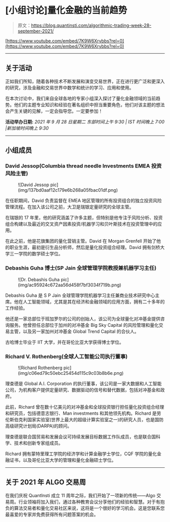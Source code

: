 # [小组讨论]量化金融的当前趋势

> 原文：<https://blog.quantinsti.com/algorithmic-trading-week-28-september-2021/>

[https://www.youtube.com/embed/7K9W6Xrybbs?rel=0](https://www.youtube.com/embed/7K9W6Xrybbs?rel=0)

* * *

## 关于活动

正如我们所知，随着各种技术不断发展和演变交易世界，正在进行更广泛和更深入的研究，涉及金融和交易世界中数学和统计的学习、应用和使用。

在本次讨论中，我们来自全球各地的专家小组深入探讨了量化金融领域的当前趋势。他们的主题专业知识和经验在著名组织中担当重要角色，他们对该主题的想法会产生关键的见解，一定会指导您。一定要参加！

**活动举办日期:**
*2021 年 9 月 28 日星期二
东部时间上午 9:30 | IST 时间晚上 7:00 |新加坡时间晚上 9:30*

* * *

## 小组成员

### David Jessop(Columbia thread needle Investments EMEA 投资风险主管)

<figure class="kg-card kg-image-card">![David Jessop pic](img/137bd0aaf12c179e6b268a05fbac01df.png)</figure>

在任职期间，David 负责监督在 EMEA 地区管理的所有投资组合的独立投资风险管理流程。在加入该公司之前，大卫是瑞银定量研究的全球主管。

在瑞银的 17 年里，他的研究涵盖了许多主题，但特别是他专注于风险分析、投资组合构建以及最近的交叉资产因素投资/机器学习和贝叶斯技术在投资管理中的应用。

在此之前，他是花旗集团的量化营销主管。David 在 Morgan Grenfell 开始了他的职业生涯，最初是衍生品分析师，然后是量化投资组合经理。David 拥有剑桥大学三一学院的数学硕士学位。

### Debashis Guha 博士(SP Jain 全球管理学院教授兼机器学习主任)

<figure class="kg-card kg-image-card">![Dr. Debashis Guha pic](img/ac95924c672aa56d458f7bf3034f719b.png)</figure>

Debashis Guha 是 S P Jain 全球管理学院机器学习主任兼商业技术研究中心主席。他在人工智能领域，尤其是其在经济和金融领域的应用方面，拥有二十多年的工作经验。

他还是一家总部位于班加罗尔的公司的创始人，该公司为全球量化对冲基金提供咨询服务。他曾担任总部位于加州的对冲基金 Big Sky Capital 的风险管理和量化交易主管，以及另一家加州对冲基金 Global Trend Capital 的合伙人。

古哈博士毕业于 IIT 大学，并在哥伦比亚大学获得博士学位。

### Richard V. Rothenberg(全球人工智能公司执行董事)

<figure class="kg-card kg-image-card">![Richard Rothenberg pic](img/c06ed79c50ebc25454d115c9c03b8b6e.png)</figure>

理查德是 Global A.I. Corporation 的执行董事，该公司是一家大数据和人工智能公司，为机构客户提供定量研究、数据驱动的信号和替代数据，包括对冲基金和政府。

此前，Richard 曾在数十亿美元的对冲基金和全球投资银行担任量化投资组合经理和研究员，包括德意志银行、Man investments 和其他领先机构。Richard 是劳伦斯伯克利国家实验室(世界上最大的超级计算实验室之一)的研究人员，也是国防高级研究计划局(DARPA)的顾问。

理查德是联合国贸易和发展会议可持续发展目标数据工作队成员，也是联合国科学、技术和创新专家组成员。

Richard 拥有蒙特里理工学院的经济学和计算金融学士学位，CQF 学院的量化金融证书，以及哥伦比亚大学的管理和量化金融硕士学位。

* * *

## 关于 2021 年 ALGO 交易周

在我们庆祝 QuantInsti 成立 11 周年之际，我们开始了一项新的传统——Algo 交易周。行业领袖将加入我们，通过各种教育会议分享他们的经验和智慧。对于有抱负的算法交易者和量化交易社区来说，这将是一个很好的学习机会。这是您联系您最喜爱的专家并免费获得所有问题答案的机会。